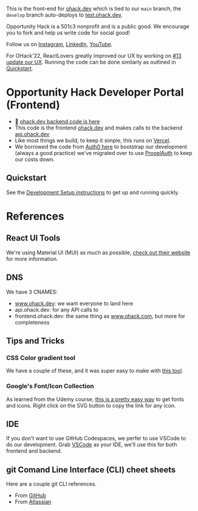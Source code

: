 This is the front-end for [ohack.dev](https://ohack.dev) which is tied to our `main` branch, the `develop` branch auto-deploys to [test.ohack.dev](https://test.ohack.dev).

Opportunity Hack is a 501c3 nonprofit and is a public good.  We encourage you to fork and help us write code for social good!

Follow us on [Instagram](https://www.instagram.com/opportunityhack/), [LinkedIn](https://www.linkedin.com/company/opportunity-hack/), [YouTube](https://www.youtube.com/@opportunityhack).

For OHack'22, ReactLovers greatly improved our UX by working on [#13 update our UX](https://github.com/opportunity-hack/frontend-ohack.dev/issues/13). Running the code can be done similarly as outlined in [Quickstart](#quickstart).


# Opportunity Hack Developer Portal (Frontend)
- 📝 [ohack.dev backend code is here](https://github.com/opportunity-hack/backend-ohack.dev)
- This code is the frontend [ohack.dev](https://www.ohack.dev) and makes calls to the backend [api.ohack.dev](https://api.ohack.dev)
- Like most things we build, to keep it simple, this runs on [Vercel](https://vercel.com/).
- We borrowed the code from [Auth0 here](https://github.com/auth0-developer-hub/spa_react_javascript_hello-world) to bootstrap our development (always a good practice) we've migrated over to use [PropelAuth](https://www.propelauth.com/) to keep our costs down.


## Quickstart
See the 
[Development Setup instructions](./docs/DevSetup.md) 
to get up and running quickly.

# References
## React UI Tools
We're using Material UI (MUI) as much as possible, [check out their website](https://mui.com/) for more information.

## DNS
We have 3 CNAMES:
- www.ohack.dev: we want everyone to land here
- api.ohack.dev: for any API calls to 
- frontend.ohack.dev: the same thing as www.ohack.com, but more for completeness

## Tips and Tricks
### CSS Color gradient tool
We have a couple of these, and it was super easy to make with [this tool](https://www.w3schools.com/colors/colors_gradient.asp).

### Google's Font/Icon Collection
As learned from the Udemy course, [this is a pretty easy way](https://fonts.google.com/icons?icon.style=Outlined&icon.query=heart) to get fonts and icons.  Right click on the SVG button to copy the link for any icon.

## IDE
If you don't want to use GitHub Codespaces, we perfer to use VSCode to do our development. Grab [VSCode](https://code.visualstudio.com/) as your IDE, we'll use this for both frontend and backend.

## git Comand Line Interface (CLI) cheet sheets
Here are a couple git CLI references.
* From [GitHub](https://education.github.com/git-cheat-sheet-education.pdf)
* From [Atlassian](https://www.atlassian.com/git/tutorials/atlassian-git-cheatsheet)